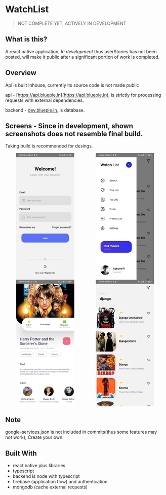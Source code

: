# WatchList

> NOT COMPLETE YET, ACTIVELY IN DEVELOPMENT

## What is this?

A react native application, _In development_ thus userStories has not been posted, will make it public after a significant portion of work is completed.

## Overview

Api is built Inhouse, currently its source code is not made public

api - [https://api.bluepie.in](https://api.bluepie.in), is strictly for processing requests with external dependencies.

backend - [dev.bluepie.in](http://dev.bluepie.in), is database.

## Screens - Since in development, shown screenshots does not resemble final build.

Taking build is recommended for desings.

<div style="display: flex; flex-direction: row;justify-content:space-around;flex-wrap:wrap">
  <img src="./demo/screen4.jpg" height="400">
  <img src="./demo/screen1.jpg" height="400">
  <img src="./demo/screen2.jpg" height="400">
  <img src="./demo/screen3.jpg" height="400">
</div>

## Note

google-services.json is not included in commits(thus some features may not work), Create your own.

## Built With

- react native plus libraries
- typescript
- backend is node with typescript
- firebase (application flow) and authentication
- mongodb (cache external requests)
